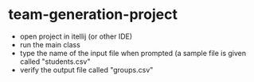 # team-generation-project

- open project in itellij (or other IDE)
- run the main class
- type the name of the input file when prompted (a sample file is given called "students.csv"
- verify the output file called "groups.csv"
